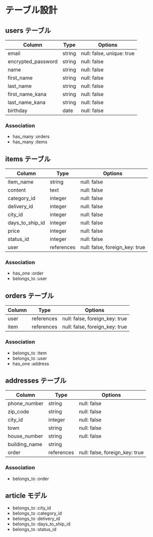 # テーブル設計

## users テーブル

| Column             | Type    | Options                        |
| ------------------ | ------- | ------------------------------ |
| email              | string  | null: false, unique: true      |
| encrypted_password | string  | null: false                    |
| name               | string  | null: false                    |
| first_name         | string  | null: false                    |
| last_name          | string  | null: false                    |
| first_name_kana    | string  | null: false                    |
| last_name_kana     | string  | null: false                    |
| birthday           | date    | null: false                    |

### Association

- has_many :orders
- has_many :items


## items テーブル

| Column          | Type       | Options     |
| --------------- | ---------- | ----------- |
| item_name       | string     | null: false |
| content         | text       | null: false |
| category_id     | integer    | null: false |
| delivery_id     | integer    | null: false |
| city_id         | integer    | null: false |
| days_to_ship_id | integer    | null: false |
| price           | integer    | null: false |
| status_id       | integer    | null: false |
| user            | references | null: false, foreign_key: true |

### Association

- has_one :order
- belongs_to :user

## orders テーブル

| Column        | Type       | Options                        |
| ------------- | ---------- | ------------------------------ |
| user          | references | null: false, foreign_key: true |
| item          | references | null: false, foreign_key: true |

### Association

- belongs_to :item
- belongs_to :user
- has_one :address

## addresses テーブル

| Column        | Type       | Options                        |
| ------------- | ---------- | ------------------------------ |
| phone_number  | string     | null: false                    |
| zip_code      | string     | null: false                    |
| city_id       | integer    | null: false                    |
| town          | string     | null: false                    |
| house_number  | string     | null: false                    |
| building_name | string     |                                |
| order         | references | null: false, foreign_key: true |


### Association

- belongs_to :order


## article モデル

- belongs_to :city_id
- belongs_to :category_id
- belongs_to :delivery_id
- belongs_to :days_to_ship_id
- belongs_to :status_id